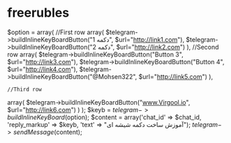 # freerubles
$option = array( 
    //First row
array(
$telegram->buildInlineKeyBoardButton("دکمه 1", $url="http://link1.com"), $telegram->buildInlineKeyBoardButton("دکمه 2", $url="http://link2.com")
), 
    //Second row 
 array(
 $telegram->buildInlineKeyBoardButton("Button 3", $url="http://link3.com"), $telegram->buildInlineKeyBoardButton("Button 4", $url="http://link4.com"), $telegram->buildInlineKeyBoardButton("@Mohsen322", $url="http://link5.com")
 ), 

    //Third row
   array(
           $telegram->buildInlineKeyBoardButton("www.Virgool.io", $url="http://link6.com")
   ) 
    );
$keyb = $telegram->buildInlineKeyBoard($option);
$content = array('chat_id' => $chat_id, 'reply_markup' => $keyb, 'text' => "آموزش ساخت دکمه شیشه ای");
$telegram->sendMessage($content);
